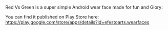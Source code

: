 Red Vs Green is a super simple Android wear face made for fun and Glory:

You can find it published on Play Store here: https://play.google.com/store/apps/details?id=efestoarts.wearfaces
